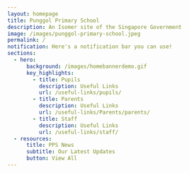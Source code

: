 ```yaml
---
layout: homepage
title: Punggol Primary School
description: An Isomer site of the Singapore Government
image: /images/punggol-primary-school.jpeg
permalink: /
notification: Here's a notification bar you can use!
sections:
  - hero:
      background: /images/homebannerdemo.gif
      key_highlights:
        - title: Pupils
          description: Useful Links
          url: /useful-links/pupils/
        - title: Parents
          description: Useful Links
          url: /useful-links/Parents/parents/
        - title: Staff
          description: Useful Links
          url: /useful-links/staff/
  - resources:
      title: PPS News
      subtitle: Our Latest Updates
      button: View All
---
```

